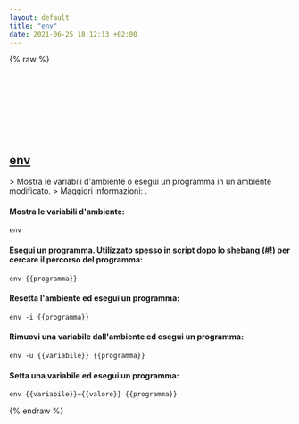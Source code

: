 ```yaml
---
layout: default
title: "env"
date: 2021-06-25 18:12:13 +02:00
---
```

{% raw %}
<h2 id="env">
  <a href="/it/common/env.html">env</a> <a href="#env"><svg class="icon">
    <use href="/assets/images/unicode_sprite.svg#link" />
  </svg></a>
</h2>
> Mostra le variabili d'ambiente o esegui un programma in un ambiente modificato.
> Maggiori informazioni: <https://www.gnu.org/software/coreutils/env>.

#### Mostra le variabili d'ambiente:
```shell
env
```
#### Esegui un programma. Utilizzato spesso in script dopo lo shebang (#!) per cercare il percorso del programma:
```shell
env {{programma}}
```
#### Resetta l'ambiente ed esegui un programma:
```shell
env -i {{programma}}
```
#### Rimuovi una variabile dall'ambiente ed esegui un programma:
```shell
env -u {{variabile}} {{programma}}
```
#### Setta una variabile ed esegui un programma:
```shell
env {{variabile}}={{valore}} {{programma}}
```
{% endraw %}
